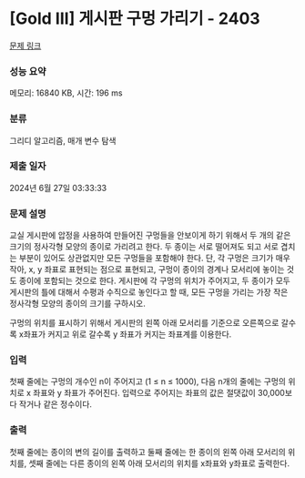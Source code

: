 # [Gold III] 게시판 구멍 가리기 - 2403 

[문제 링크](https://www.acmicpc.net/problem/2403) 

### 성능 요약

메모리: 16840 KB, 시간: 196 ms

### 분류

그리디 알고리즘, 매개 변수 탐색

### 제출 일자

2024년 6월 27일 03:33:33

### 문제 설명

<p>교실 게시판에 압정을 사용하여 만들어진 구멍들을 안보이게 하기 위해서 두 개의 같은 크기의 정사각형 모양의 종이로 가리려고 한다. 두 종이는 서로 떨어져도 되고 서로 겹치는 부분이 있어도 상관없지만 모든 구멍들을 포함해야 한다. 단, 각 구멍은 크기가 매우 작아,  x, y 좌표로 표현되는 점으로 표현되고, 구멍이 종이의 경계나 모서리에 놓이는 것도 종이에 포함되는 것으로 한다.  게시판에 각 구멍의 위치가 주어지고, 두 종이가  모두 게시판의 틀에 대해서 수평과 수직으로 놓인다고 할 때,  모든 구멍을 가리는 가장 작은 정사각형 모양의 종이의 크기를 구하시오.</p>

<p>구멍의 위치를 표시하기 위해서 게시판의 왼쪽 아래 모서리를 기준으로 오른쪽으로 갈수록 x좌표가 커지고 위로 갈수록 y 좌표가 커지는 좌표계를 이용한다. </p>

### 입력 

 <p>첫째 줄에는 구멍의 개수인 n이 주어지고 (1 ≤ n ≤ 1000), 다음 n개의 줄에는 구멍의 위치로 x 좌표와 y 좌표가 주어진다. 입력으로 주어지는 좌표의 값은 절댓값이 30,000보다 작거나 같은 정수이다.</p>

### 출력 

 <p>첫째 줄에는 종이의 변의 길이를 출력하고 둘째 줄에는 한 종이의 왼쪽 아래 모서리의 위치를, 셋째 줄에는 다른 종이의 왼쪽 아래 모서리의 위치를 x좌표와 y좌표로 출력한다.</p>

